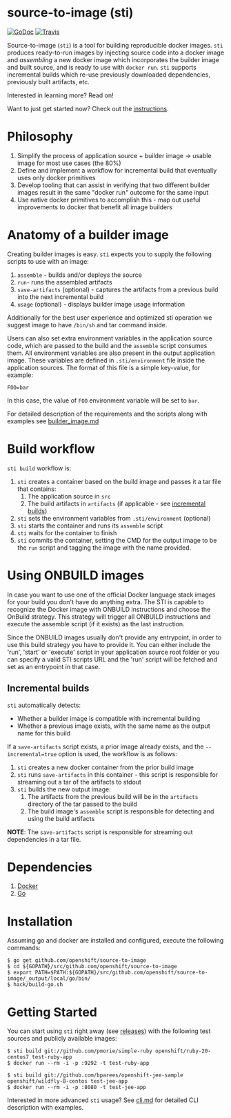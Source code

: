 # source-to-image (sti)

[![GoDoc](https://godoc.org/github.com/openshift/source-to-image?status.png)](https://godoc.org/github.com/openshift/source-to-image)
[![Travis](https://travis-ci.org/openshift/source-to-image.svg?branch=master)](https://travis-ci.org/openshift/source-to-image)


Source-to-image (`sti`) is a tool for building reproducible docker images. `sti` produces
ready-to-run images by injecting source code into a docker image and *assembling*
a new docker image which incorporates the builder image and built source, and is ready to use
with `docker run`. `sti` supports incremental builds which re-use previously downloaded
dependencies, previously built artifacts, etc.

Interested in learning more? Read on!

Want to just get started now? Check out the [instructions](#getting-started).


# Philosophy

1. Simplify the process of application source + builder image -> usable image for most use cases (the
   80%)
1. Define and implement a workflow for incremental build that eventually uses only docker
   primitives
1. Develop tooling that can assist in verifying that two different builder images result in the same
   "docker run" outcome for the same input
1. Use native docker primitives to accomplish this - map out useful improvements to docker that
   benefit all image builders


# Anatomy of a builder image

Creating builder images is easy. `sti` expects you to supply the following scripts to use with an
image:

1. `assemble` - builds and/or deploys the source
1. `run`- runs the assembled artifacts
1. `save-artifacts` (optional) - captures the artifacts from a previous build into the next incremental build
1. `usage` (optional) - displays builder image usage information

Additionally for the best user experience and optimized sti operation we suggest image
to have `/bin/sh` and tar command inside.

Users can also set extra environment variables in the application source code,
which are passed to the build and the `assemble` script consumes them. All
environment variables are also present in the output application image. These
variables are defined in `.sti/environment` file inside the application sources.
The format of this file is a simple key-value, for example:

```
FOO=bar
```

In this case, the value of `FOO` environment variable will be set to `bar`.

For detailed description of the requirements and the scripts along with examples see
[builder_image.md](https://github.com/openshift/source-to-image/blob/master/docs/builder_image.md)


# Build workflow

`sti build` workflow is:

1. `sti` creates a container based on the build image and passes it a tar file that contains:
    1. The application source in `src`
    1. The build artifacts in `artifacts` (if applicable - see [incremental builds](#incremental-builds))
1. `sti` sets the environment variables from `.sti/environment` (optional)
1. `sti` starts the container and runs its `assemble` script
1. `sti` waits for the container to finish
1. `sti` commits the container, setting the CMD for the output image to be the `run` script and tagging the image with the name provided.

# Using ONBUILD images

In case you want to use one of the official Docker language stack images for
your build you don't have do anything extra. The STI is capable to recognize the
Docker image with ONBUILD instructions and choose the OnBuild strategy. This
strategy will trigger all ONBUILD instructions and execute the assemble script
(if it exists) as the last instruction.

Since the ONBUILD images usually don't provide any entrypoint, in order to use
this build strategy you have to provide it. You can either include the 'run',
'start' or 'execute' script in your application source root folder or you can
specify a valid STI scripts URL and the 'run' script will be fetched and set as
an entrypoint in that case.

## Incremental builds

`sti` automatically detects:

* Whether a builder image is compatible with incremental building
* Whether a previous image exists, with the same name as the output name for this build

If a `save-artifacts` script exists, a prior image already exists, and the `--incremental=true` option is used, the workflow is as follows:

1. `sti` creates a new docker container from the prior build image
1. `sti` runs `save-artifacts` in this container - this script is responsible for streaming out
   a tar of the artifacts to stdout
1. `sti` builds the new output image:
    1. The artifacts from the previous build will be in the `artifacts` directory of the tar
       passed to the build
    1. The build image's `assemble` script is responsible for detecting and using the build
       artifacts

**NOTE**: The `save-artifacts` script is responsible for streaming out dependencies in a tar file.


# Dependencies

1. [Docker](http://www.docker.io)
1. [Go](http://golang.org/)


# Installation

Assuming go and docker are installed and configured, execute the following commands:

```
$ go get github.com/openshift/source-to-image
$ cd ${GOPATH}/src/github.com/openshift/source-to-image
$ export PATH=$PATH:${GOPATH}/src/github.com/openshift/source-to-image/_output/local/go/bin/
$ hack/build-go.sh
```


# Getting Started

You can start using `sti` right away (see [releases](https://github.com/openshift/source-to-image/releases))
with the following test sources and publicly available images:

```
$ sti build git://github.com/pmorie/simple-ruby openshift/ruby-20-centos7 test-ruby-app
$ docker run --rm -i -p :9292 -t test-ruby-app
```

```
$ sti build git://github.com/bparees/openshift-jee-sample openshift/wildfly-8-centos test-jee-app
$ docker run --rm -i -p :8080 -t test-jee-app
```

Interested in more advanced `sti` usage? See [cli.md](https://github.com/openshift/source-to-image/blob/master/docs/cli.md)
for detailed CLI description with examples.
